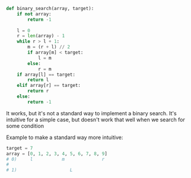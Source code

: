 ```python
def binary_search(array, target):
	if not array:
		return -1
		
	l = 0
	r = len(array) - 1
	while r > l + 1:
		m = (r + l) // 2
		if array[m] < target:
			l = m
		else:
			r = m
	if array[l] == target:
		return l
	elif array[r] == target:
		return r
	else:
		return -1
```

It works, but it's not a standard way to implement a binary search. It's intuitive for a simple case, but doesn't work that well when we search for some condition

Example to make a standard way more intuitive:
```python
target = 7
array = [0, 1, 2, 3, 4, 5, 6, 7, 8, 9]
# 0)     l           m              r
# 
# 1)                    L

```


